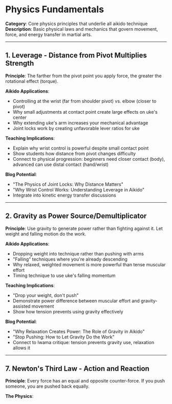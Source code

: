 # Physics Fundamentals

**Category**: Core physics principles that underlie all aikido technique
**Description**: Basic physical laws and mechanics that govern movement, force, and energy transfer in martial arts.

---

## 1. Leverage - Distance from Pivot Multiplies Strength

**Principle**: The farther from the pivot point you apply force, the greater the rotational effect (torque).

**Aikido Applications**:
- Controlling at the wrist (far from shoulder pivot) vs. elbow (closer to pivot)
- Why small adjustments at contact point create large effects on uke's center
- Why extending uke's arm increases your mechanical advantage
- Joint locks work by creating unfavorable lever ratios for uke

**Teaching Implications**:
- Explain why wrist control is powerful despite small contact point
- Show students how distance from pivot changes difficulty
- Connect to physical progression: beginners need closer contact (body), advanced can use distal contact (hand/wrist)

**Blog Potential**:
- "The Physics of Joint Locks: Why Distance Matters"
- "Why Wrist Control Works: Understanding Leverage in Aikido"
- Integrate into kinetic energy transfer discussions

---

## 2. Gravity as Power Source/Demultiplicator

**Principle**: Use gravity to generate power rather than fighting against it. Let weight and falling motion do the work.

**Aikido Applications**:
- Dropping weight into technique rather than pushing with arms
- "Falling" techniques where you're already descending
- Why relaxed, weighted movement is more powerful than tense muscular effort
- Timing technique to use uke's falling momentum

**Teaching Implications**:
- "Drop your weight, don't push"
- Demonstrate power difference between muscular effort and gravity-assisted movement
- Show how tension prevents using gravity effectively

**Blog Potential**:
- "Why Relaxation Creates Power: The Role of Gravity in Aikido"
- "Stop Pushing: How to Let Gravity Do the Work"
- Connect to Iwama critique: tension prevents gravity use, relaxation allows it

---

## 7. Newton's Third Law - Action and Reaction

**Principle**: Every force has an equal and opposite counter-force. If you push someone, you are pushed back equally.

**The Physics**:

